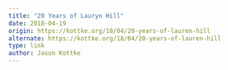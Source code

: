 ```yaml
---
title: "20 Years of Lauryn Hill"
date: 2018-04-19
origin: https://kottke.org/18/04/20-years-of-lauren-hill
alternate: https://kottke.org/18/04/20-years-of-lauren-hill
type: link
author: Jason Kottke
---
```


